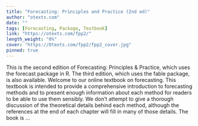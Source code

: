 ```yaml
---
title: "Forecasting: Principles and Practice (2nd ed)"
author: "otexts.com"
date: ""
tags: [Forecasting, Package, Textbook]
link: "https://otexts.com/fpp2/"
length_weight: "0%"
cover: "https://Otexts.com/fpp2/fpp2_cover.jpg"
pinned: true
---
```


This is the second edition of Forecasting: Principles & Practice, which uses the forecast package in R. The third edition, which uses the fable package, is also available. Welcome to our online textbook on forecasting. This textbook is intended to provide a comprehensive introduction to forecasting methods and to present enough information about each method for readers to be able to use them sensibly. We don’t attempt to give a thorough discussion of the theoretical details behind each method, although the references at the end of each chapter will fill in many of those details. The book is ...
